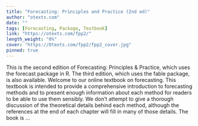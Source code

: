 ```yaml
---
title: "Forecasting: Principles and Practice (2nd ed)"
author: "otexts.com"
date: ""
tags: [Forecasting, Package, Textbook]
link: "https://otexts.com/fpp2/"
length_weight: "0%"
cover: "https://Otexts.com/fpp2/fpp2_cover.jpg"
pinned: true
---
```


This is the second edition of Forecasting: Principles & Practice, which uses the forecast package in R. The third edition, which uses the fable package, is also available. Welcome to our online textbook on forecasting. This textbook is intended to provide a comprehensive introduction to forecasting methods and to present enough information about each method for readers to be able to use them sensibly. We don’t attempt to give a thorough discussion of the theoretical details behind each method, although the references at the end of each chapter will fill in many of those details. The book is ...
